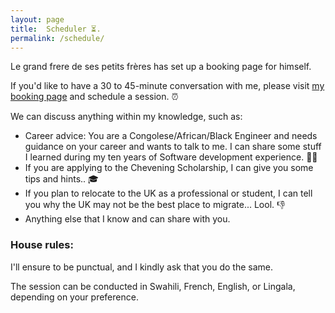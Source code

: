 ```yaml
---
layout: page
title:  Scheduler ⏳.
permalink: /schedule/
---
```



Le grand frere de ses petits frères has set up a booking page for himself.

If you'd like to have a 30 to 45-minute conversation with me, please visit [my booking page](https://cal.com/espoir-murhabazi-fq1lv4) and schedule a session. ⏰

We can discuss anything within my knowledge, such as:

- Career advice: You are a Congolese/African/Black Engineer and  needs guidance on your career and wants to talk to me. 
I can share some stuff I learned during my ten years of Software development experience. 💪🏿
- If you are applying to the Chevening Scholarship, I can give you some tips and hints.. 🎓
- If you plan to relocate to the UK as a professional or student,  I can tell you why the UK may not be the best place to migrate... Lool. 👎
- Anything else that I know and can share with you.

### House rules:

I'll ensure to be punctual, and I kindly ask that you do the same.

The session can be conducted in Swahili, French, English, or Lingala, depending on your preference.
